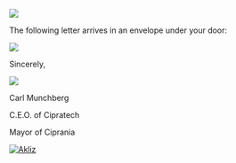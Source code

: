 ![](http://saphrym.com/images/cipratech/CipraTechBanner.jpg)

The following letter arrives in an envelope under your door:

![](http://saphrym.com/images/cipratech/letterhead.jpg)

Sincerely,

![](http://saphrym.com/images/cipratech/CarlMunchbergSig.png)

Carl Munchberg

C.E.O. of Cipratech

Mayor of Ciprania

[![Akliz](http://saphrym.com/images/cipratech/akliz.png)](http://saph.link/akliz)
